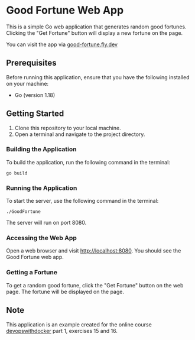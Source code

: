 # Good Fortune Web App

This is a simple Go web application that generates random good fortunes. Clicking the "Get Fortune" button will display a new fortune on the page.

You can visit the app via [good-fortune.fly.dev](https://good-fortune.fly.dev)

## Prerequisites

Before running this application, ensure that you have the following installed on your machine:

- Go (version 1.18)

## Getting Started

1. Clone this repository to your local machine.
2. Open a terminal and navigate to the project directory.

### Building the Application

To build the application, run the following command in the terminal:

```shell
go build
```

### Running the Application

To start the server, use the following command in the terminal:

```shell
./GoodFortune
```

The server will run on port 8080.

### Accessing the Web App

Open a web browser and visit [http://localhost:8080](http://localhost:8080). You should see the Good Fortune web app.

### Getting a Fortune

To get a random good fortune, click the "Get Fortune" button on the web page. The fortune will be displayed on the page.

## Note

This application is an example created for the online course [devopswithdocker](https://devopswithdocker.com) part 1, exercises 15 and 16.

